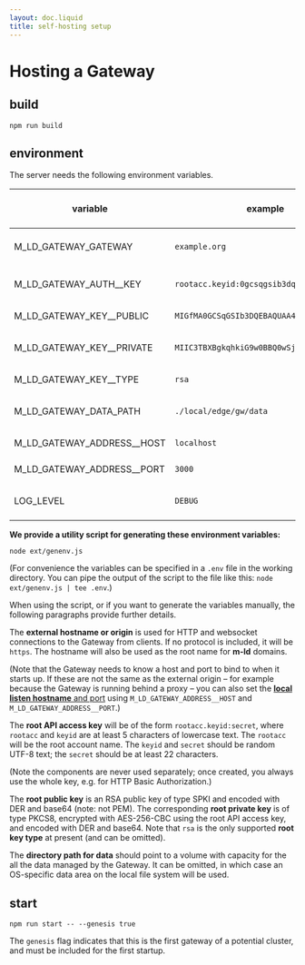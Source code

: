 ```yaml
---
layout: doc.liquid
title: self-hosting setup
---
```

# Hosting a Gateway

## build
```
npm run build
```

## environment
The server needs the following environment variables.

| variable                   | example                                   | Default             | comments (see also below)  |
|----------------------------|-------------------------------------------|---------------------|----------------------------|
| M_LD_GATEWAY_GATEWAY       | `example.org`                             | ≪required≫          | External hostname or origin |
| M_LD_GATEWAY_AUTH__KEY     | `rootacc.keyid:0gcsqgsib3dqebaquaa4gna`   | ≪required≫          | Root API access key        |
| M_LD_GATEWAY_KEY__PUBLIC   | `MIGfMA0GCSqGSIb3DQEBAQUAA4GNADCBiQKB...` | ≪required≫          | Root public key            |
| M_LD_GATEWAY_KEY__PRIVATE  | `MIIC3TBXBgkqhkiG9w0BBQ0wSjApBgkqhkiG...` | ≪required≫          | Root private key           |
| M_LD_GATEWAY_KEY__TYPE     | `rsa`                                     | `rsa`               | Root key type              |
| M_LD_GATEWAY_DATA_PATH     | `./local/edge/gw/data`                    | OS-specific path    | Directory path for data    |
| M_LD_GATEWAY_ADDRESS__HOST | `localhost`                               | `127.0.0.1` or `::` | Local listen host          |
| M_LD_GATEWAY_ADDRESS__PORT | `3000`                                    | `3000`              | Local listen port          |
| LOG_LEVEL                  | `DEBUG`                                   | `INFO`              | Service stdout log level   |

**We provide a utility script for generating these environment variables:**

```
node ext/genenv.js
```
(For convenience the variables can be specified in a `.env` file in the working directory. You can pipe the output of the script to the file like this: `node ext/genenv.js | tee .env`.)

When using the script, or if you want to generate the variables manually, the following paragraphs provide further details.

The **external hostname or origin** is used for HTTP and websocket connections to the Gateway from clients. If no protocol is included, it will be `https`. The hostname will also be used as the root name for **m-ld** domains.

(Note that the Gateway needs to know a host and port to bind to when it starts up. If these are not the same as the external origin – for example because the Gateway is running behind a proxy – you can also set the [**local listen hostname** and port](https://nodejs.org/docs/latest-v16.x/api/net.html#serverlistenoptions-callback) using `M_LD_GATEWAY_ADDRESS__HOST` and `M_LD_GATEWAY_ADDRESS__PORT`.)

The **root API access key** will be of the form `rootacc.keyid:secret`, where `rootacc` and `keyid` are at least 5 characters of lowercase text. The `rootacc` will be the root account name. The `keyid` and `secret` should be random UTF-8 text; the `secret` should be at least 22 characters.

(Note the components are never used separately; once created, you always use the whole key, e.g. for HTTP Basic Authorization.)

The **root public key** is an RSA public key of type SPKI and encoded with DER and base64 (note: not PEM). The corresponding **root private key** is of type PKCS8, encrypted with AES-256-CBC using the root API access key, and encoded with DER and base64. Note that `rsa` is the only supported **root key type** at present (and can be omitted).

The **directory path for data** should point to a volume with capacity for the all the data managed by the Gateway. It can be omitted, in which case an OS-specific data area on the local file system will be used.

## start
```
npm run start -- --genesis true
```

The `genesis` flag indicates that this is the first gateway of a potential cluster, and must be included for the first startup.
